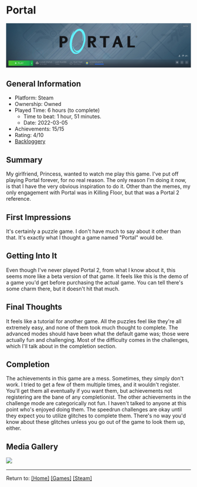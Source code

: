 # Portal

![Portal](./Assets/PortalSteamMenu.png)

## General Information
- Platform: Steam
- Ownership: Owned
- Played Time: 6 hours (to complete)
    - Time to beat: 1 hour, 51 minutes.
    - Date: 2022-03-05
- Achievements: 15/15
- Rating: 4/10
- [Backloggery](https://www.backloggery.com/games.php?user=QueenRaven29&search=Portal)

## Summary
My girlfriend, Princess, wanted to watch me play this game. I've put off playing Portal forever, for no real reason. The only reason I'm doing it now, is that I have the very obvious inspiration to do it. Other than the memes, my only engagement with Portal was in Killing Floor, but that was a Portal 2 reference. 

## First Impressions
It's certainly a puzzle game. I don't have much to say about it other than that. It's exactly what I thought a game named "Portal" would be. 

## Getting Into It
Even though I've never played Portal 2, from what I know about it, this seems more like a beta version of that game. It feels like this is the demo of a game you'd get before purchasing the actual game. You can tell there's some charm there, but it doesn't hit that much.

## Final Thoughts
It feels like a tutorial for another game. All the puzzles feel like they're all extremely easy, and none of them took much thought to complete. The advanced modes should have been what the default game was; those were actually fun and challenging. Most of the difficulty comes in the challenges, which I'll talk about in the completion section.

## Completion
The achievements in this game are a mess. Sometimes, they simply don't work. I tried to get a few of them multiple times, and it wouldn't register. You'll get them all eventually if you want them, but achievements not registering are the bane of any completionist. The other achievements in the challenge mode are categorically not fun. I haven't talked to anyone at this point who's enjoyed doing them. The speedrun challenges are okay until they expect you to utilize glitches to complete them. There's no way you'd know about these glitches unless you go out of the game to look them up, either.

## Media Gallery

![](./Assets/PortalAchievementMenu.gif)

***
Return to: [[Home]](/index) [[Games]](/Games/Home) [[Steam]](/Games/Steam/Home)